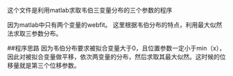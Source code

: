 这个文件是利用matlab求取韦伯三变量分布的三个参数的程序

因为matlab中只有两个变量的webfit。
这里根据韦伯分布的特点，利用最大似然法求取三参数分布。

##程序思路
因为韦伯分布要求被拟合变量大于0，且位置参数一定小于min（x），因此对被拟合变量做平移，依次两变量的分布，然后求取其最大似然。这时候的位移量就是第三个位移参数。

